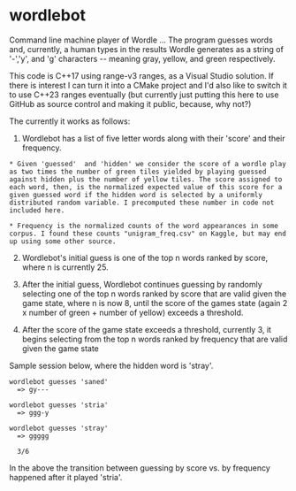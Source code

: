 # wordlebot
Command line machine player of Wordle ... The program guesses words and, currently, a human types in the results Wordle generates as a string of '-','y', and 'g' characters -- meaning gray, yellow, and green respectively.

This code is C++17 using range-v3 ranges, as a Visual Studio solution. If there is interest I can turn it into a CMake project and I'd also like to switch it to use C++23 ranges eventually (but currently just putting this here to use GitHub as source control and making it public, because, why not?)

The currently it works as follows:

  1. Wordlebot has a list of five letter words along with their 'score' and their frequency. 
  
    * Given 'guessed'  and 'hidden' we consider the score of a wordle play as two times the number of green tiles yielded by playing guessed against hidden plus the number of yellow tiles. The score assigned to each word, then, is the normalized expected value of this score for a given guessed word if the hidden word is selected by a uniformly distributed random variable. I precomputed these number in code not included here. 
	
	* Frequency is the normalized counts of the word appearances in some corpus. I found these counts "unigram_freq.csv" on Kaggle, but may end up using some other source.
  
  2. Wordlebot's initial guess is one of the top n words ranked by score, where n is currently 25.
  
  3. After the initial guess, Wordlebot continues guessing by randomly selecting one of the top n words ranked by score that are valid given the game state, where n is now 8, until the score of the games state (again 2 x number of green + number of yellow) exceeds a threshold.
  
  4. After the score of the game state exceeds a threshold, currently 3, it begins selecting from the top n words ranked by frequency that are valid given the game state

Sample session below, where the hidden word is 'stray'.

```
wordlebot guesses 'saned'
  => gy---

wordlebot guesses 'stria'
  => ggg-y

wordlebot guesses 'stray'
  => ggggg

  3/6
```

In the above the transition between guessing by score vs. by frequency happened after it played 'stria'.
